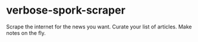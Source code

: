# verbose-spork-scraper
Scrape the internet for the news you want. Curate your list of articles. Make notes on the fly.

